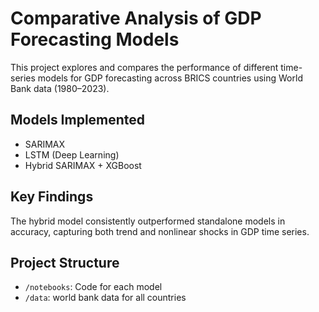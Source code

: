 # Comparative Analysis of GDP Forecasting Models

This project explores and compares the performance of different time-series models for GDP forecasting across BRICS countries using World Bank data (1980–2023).

## Models Implemented
- SARIMAX
- LSTM (Deep Learning)
- Hybrid SARIMAX + XGBoost

## Key Findings
The hybrid model consistently outperformed standalone models in accuracy, capturing both trend and nonlinear shocks in GDP time series.

## Project Structure
- `/notebooks`: Code for each model
- `/data`: world bank data for all countries

